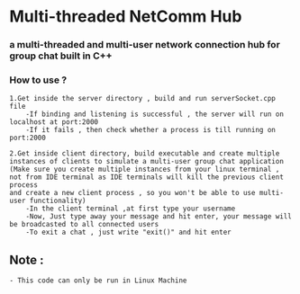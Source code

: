 # Multi-threaded NetComm Hub
### a multi-threaded and multi-user network connection hub for group chat built in C++ 

### How to use ?

    1.Get inside the server directory , build and run serverSocket.cpp file 
        -If binding and listening is successful , the server will run on localhost at port:2000
        -If it fails , then check whether a process is till running on port:2000 
        
    2.Get inside client directory, build executable and create multiple instances of clients to simulate a multi-user group chat application    
    (Make sure you create multiple instances from your linux terminal , not from IDE terminal as IDE terminals will kill the previous client process 
    and create a new client process , so you won't be able to use multi-user functionality)
        -In the client terminal ,at first type your username
        -Now, Just type away your message and hit enter, your message will be broadcasted to all connected users
        -To exit a chat , just write "exit()" and hit enter
## Note :

    - This code can only be run in Linux Machine